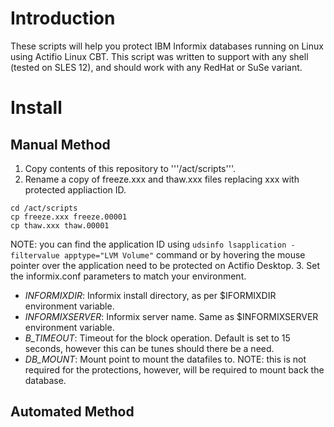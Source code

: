 Introduction
============

These scripts will help you protect IBM Informix databases running on Linux using Actifio Linux CBT. This script was written to support with any shell (tested on SLES 12), and should work with any RedHat or SuSe variant.

Install
=======

Manual Method
-------------

1. Copy contents of this repository to '''/act/scripts'''.
2. Rename a copy of freeze.xxx and thaw.xxx files replacing xxx with protected appliaction ID.
```
cd /act/scripts
cp freeze.xxx freeze.00001
cp thaw.xxx thaw.00001
```

NOTE: you can find the application ID using ```udsinfo lsapplication -filtervalue apptype="LVM Volume"``` command or by hovering the mouse pointer over the application need to be protected on Actifio Desktop. 
3. Set the informix.conf parameters to match your environment.

 - *INFORMIXDIR*: Informix install directory, as per $IFORMIXDIR environment variable.
 - *INFORMIXSERVER*: Informix server name. Same as $INFORMIXSERVER environment variable.
 - *B_TIMEOUT*: Timeout for the block operation. Default is set to 15 seconds, however this can be tunes should there be a need.
 - *DB_MOUNT*: Mount point to mount the datafiles to. NOTE: this is not required for the protections, however, will be required to mount back the database.


Automated Method
----------------


